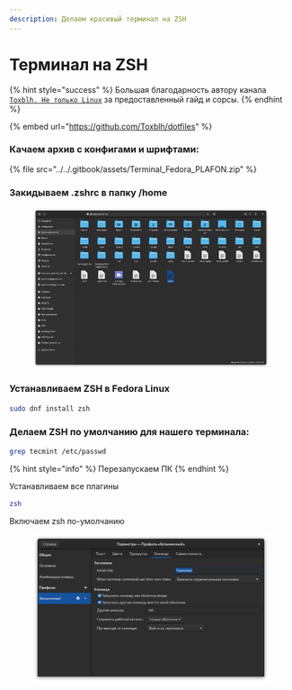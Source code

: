 ```yaml
---
description: Делаем красивый терминал на ZSH
---
```


# Терминал на ZSH

{% hint style="success" %}
Большая благодарность автору канала [`Toxblh. Не только Linux`](https://t.me/toxblh\_linux) за предоставленный гайд и сорсы.
{% endhint %}

{% embed url="https://github.com/Toxblh/dotfiles" %}

### Качаем архив с конфигами и шрифтами:&#x20;

{% file src="../../.gitbook/assets/Terminal_Fedora_PLAFON.zip" %}

### Закидываем .zshrc в папку /home

<figure><img src="../../.gitbook/assets/Vu6xVEHHTGc.jpg" alt=""><figcaption></figcaption></figure>

### Устанавливаем ZSH в Fedora Linux

```bash
sudo dnf install zsh
```

### Делаем ZSH по умолчанию для нашего терминала:

```bash
grep tecmint /etc/passwd
```

{% hint style="info" %}
Перезапускаем ПК
{% endhint %}

Устанавливаем все плагины

```bash
zsh
```

Включаем zsh по-умолчанию



<figure><img src="../../.gitbook/assets/Снимок экрана от 2023-08-06 08-19-33.png" alt=""><figcaption></figcaption></figure>
